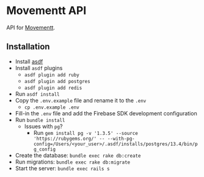 # Movementt API

API for [Movementt](https://github.com/diegocasmo/movementt).

## Installation

- Install [asdf](https://github.com/asdf-vm/asdf)
- Install `asdf` plugins
  - `asdf plugin add ruby`
  - `asdf plugin add postgres`
  - `asdf plugin add redis`
- Run `asdf install`
- Copy the `.env.example` file and rename it to the `.env`
  - `cp .env.example .env`
- Fill-in the `.env` file and add the Firebase SDK development configuration
- Run `bundle install`
  - Issues with `pg`?
    - Run `gem install pg -v '1.3.5' --source 'https://rubygems.org/' -- --with-pg-config=/Users/<your_user>/.asdf/installs/postgres/13.4/bin/pg_config `
- Create the database: `bundle exec rake db:create`
- Run migrations: `bundle exec rake db:migrate`
- Start the server: `bundle exec rails s`


